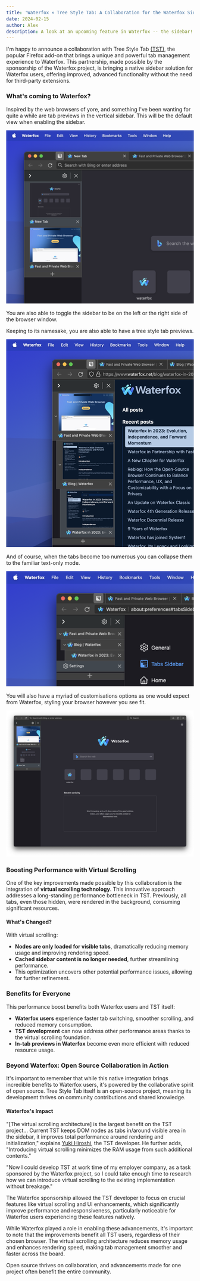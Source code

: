 ```yaml
---
title: 'Waterfox × Tree Style Tab: A Collaboration for the Waterfox Sidebar'
date: 2024-02-15
author: Alex
description: A look at an upcoming feature in Waterfox -- the sidebar!
---
```


I'm happy to announce a collaboration with Tree Style Tab [(TST)](https://github.com/piroor/treestyletab), the popular Firefox add-on that brings a unique and powerful tab management experience to Waterfox. This partnership,  made possible by the sponsorship of the Waterfox project, is bringing a native sidebar solution for Waterfox users, offering improved, advanced functionality without the need for third-party extensions.

### What's coming to Waterfox?

Inspired by the web browsers of yore, and something I've been wanting for quite a while are tab previews in the vertical sidebar. This will be the default view when enabling the sidebar.

![Sidebar tab preview](../../blog/2024-02-15/sidebar-tab-preview.png)

You are also able to toggle the sidebar to be on the left or the right side of the browser window.

Keeping to its namesake, you are also able to have a tree style tab previews.

![Tree style tab previews](../../blog/2024-02-15/tree-style-tab-previews.png)

And of course, when the tabs become too numerous you can collapse them to the familiar text-only mode.

![Familiar tree style tabs](../../blog/2024-02-15/tree-style-tabs.png)

You will also have a myriad of customisations options as one would expect from Waterfox, styling your browser however you see fit.

![Customised Waterfox](../../blog/2024-02-15/custom-wfx.png)

### Boosting Performance with Virtual Scrolling

One of the key improvements made possible by this collaboration is the integration of **virtual scrolling technology**. This innovative approach addresses a long-standing performance bottleneck in TST. Previously, all tabs, even those hidden, were rendered in the background, consuming significant resources.

#### What's Changed?

With virtual scrolling:

-   **Nodes are only loaded for visible tabs**, dramatically reducing memory usage and improving rendering speed.
-   **Cached sidebar content is no longer needed**, further streamlining performance.
-   This optimization uncovers other potential performance issues, allowing for further refinement.

### Benefits for Everyone

This performance boost benefits both Waterfox users and TST itself:

-   **Waterfox users** experience faster tab switching, smoother scrolling, and reduced memory consumption.
-   **TST development** can now address other performance areas thanks to the virtual scrolling foundation.
-   **In-tab previews in Waterfox** become even more efficient with reduced resource usage.

### Beyond Waterfox: Open Source Collaboration in Action

It's important to remember that while this native integration brings incredible benefits to Waterfox users, it's powered by the collaborative spirit of open source. Tree Style Tab itself is an open-source project, meaning its development thrives on community contributions and shared knowledge.

#### Waterfox's Impact

"[The virtual scrolling architecture] is the largest benefit on the TST project... Current TST keeps DOM nodes as tabs in/around visible area in the sidebar, it improves total performance around rendering and initialization," explains [Yuki Hiroshi](https://github.com/piroor), the TST developer. He further adds, "Introducing virtual scrolling minimizes the RAM usage from such additional contents."

"Now I could develop TST at work time of my employer company, as a task sponsored by the Waterfox project, so I could take enough time to research how we can introduce virtual scrolling to the existing implementation without breakage."

The Waterfox sponsorship allowed the TST developer to focus on crucial features like virtual scrolling and UI enhancements, which significantly improve performance and responsiveness,  particularly noticeable for Waterfox users experiencing these features natively.

While Waterfox played a role in enabling these advancements, it's important to note that the improvements benefit all TST users, regardless of their chosen browser. The virtual scrolling architecture reduces memory usage and enhances rendering speed, making tab management smoother and faster across the board.

Open source thrives on collaboration, and advancements made for one project often benefit the entire community.
